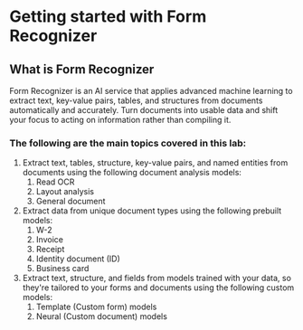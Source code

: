 # Getting started with Form Recognizer

## What is Form Recognizer
Form Recognizer is an AI service that applies advanced machine learning to extract text, key-value pairs, tables, and structures from documents automatically and accurately. Turn documents into usable data and shift your focus to acting on information rather than compiling it.

### The following are the main topics covered in this lab:
1. Extract text, tables, structure, key-value pairs, and named entities from documents using the following document analysis models:
    1. Read OCR
    2. Layout analysis
    3. General document
2. Extract data from unique document types using the following prebuilt models:
    1. W-2
    2. Invoice
    3. Receipt
    4. Identity document (ID)
    5. Business card
3. Extract text, structure, and fields from models trained with your data, so they're tailored to your forms and documents using the following custom models:
    1. Template (Custom form) models
    2. Neural (Custom document) models
